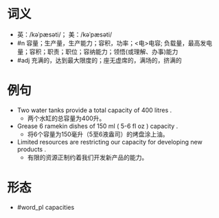 # 词义
- 英：/kəˈpæsəti/； 美：/kəˈpæsəti/
- #n 容量；生产量，生产能力；容积，功率；<电>电容; 负载量，最高发电量；容积；职责；职位；容纳能力；领悟(或理解、办事)能力
- #adj 充满的，达到最大限度的；座无虚席的，满场的，挤满的 
# 例句
- Two water tanks provide a total capacity of 400 litres .
	- 两个水缸的总容量为400升。
- Grease 6 ramekin dishes of 150 ml ( 5-6 fl oz ) capacity .
	- 将6个容量为150毫升（5至6液盎司）的烤盘涂上油。
- Limited resources are restricting our capacity for developing new products .
	- 有限的资源正制约着我们开发新产品的能力。
# 形态
- #word_pl capacities
